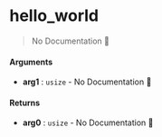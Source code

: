 # hello\_world

> No Documentation 🚧

#### Arguments

- **arg1** : `usize` \- No Documentation 🚧

#### Returns

- **arg0** : `usize` \- No Documentation 🚧